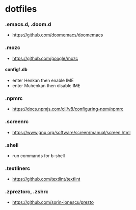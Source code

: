 # dotfiles

### .emacs.d, .doom.d
- https://github.com/doomemacs/doomemacs

### .mozc
- https://github.com/google/mozc

#### config1.db
- enter Henkan then enable IME
- enter Muhenkan then disable IME

### .npmrc
- https://docs.npmjs.com/cli/v8/configuring-npm/npmrc

### .screenrc
- https://www.gnu.org/software/screen/manual/screen.html

### .shell
- run commands for b-shell

### .textlinerc
- https://github.com/textlint/textlint

### .zpreztorc, .zshrc
- https://github.com/sorin-ionescu/prezto

